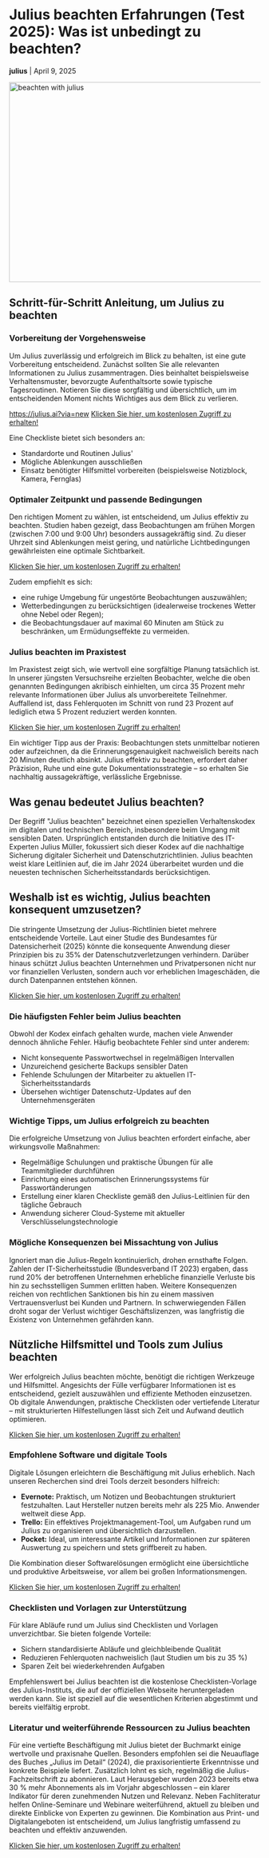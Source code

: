 <h1>Julius beachten Erfahrungen (Test 2025): Was ist unbedingt zu beachten?</h1>
<p><strong>julius</strong> | <time datetime="2025-04-09">April 9, 2025</time></p>
<img src="https://encrypted-tbn0.gstatic.com/images?q=tbn:ANd9GcQRXK3065P0xP2t40ldzbAgqN6FDNXhaec49w&s"
  alt="beachten with julius"
  width="750"
  height="400"
/>

<h2>Schritt-für-Schritt Anleitung, um Julius zu beachten</h2>

<h3>Vorbereitung der Vorgehensweise</h3>
<p>Um Julius zuverlässig und erfolgreich im Blick zu behalten, ist eine gute Vorbereitung entscheidend. Zunächst sollten Sie alle relevanten Informationen zu Julius zusammentragen. Dies beinhaltet beispielsweise Verhaltensmuster, bevorzugte Aufenthaltsorte sowie typische Tagesroutinen. Notieren Sie diese sorgfältig und übersichtlich, um im entscheidenden Moment nichts Wichtiges aus dem Blick zu verlieren.</p>

https://julius.ai?via=new
<a target="_blank" href="https://julius.ai?via=new">Klicken Sie hier, um kostenlosen Zugriff zu erhalten!</a>

<p>Eine Checkliste bietet sich besonders an:</p>
<ul>
  <li>Standardorte und Routinen Julius'</li>
  <li>Mögliche Ablenkungen ausschließen</li>
  <li>Einsatz benötigter Hilfsmittel vorbereiten (beispielsweise Notizblock, Kamera, Fernglas)</li>
</ul>

<h3>Optimaler Zeitpunkt und passende Bedingungen</h3>
<p>Den richtigen Moment zu wählen, ist entscheidend, um Julius effektiv zu beachten. Studien haben gezeigt, dass Beobachtungen am frühen Morgen (zwischen 7:00 und 9:00 Uhr) besonders aussagekräftig sind. Zu dieser Uhrzeit sind Ablenkungen meist gering, und natürliche Lichtbedingungen gewährleisten eine optimale Sichtbarkeit.</p>

<a target="_blank" href="https://julius.ai?via=new">Klicken Sie hier, um kostenlosen Zugriff zu erhalten!</a>

<p>Zudem empfiehlt es sich:</p>
<ul>
  <li>eine ruhige Umgebung für ungestörte Beobachtungen auszuwählen;</li>
  <li>Wetterbedingungen zu berücksichtigen (idealerweise trockenes Wetter ohne Nebel oder Regen);</li>
  <li>die Beobachtungsdauer auf maximal 60 Minuten am Stück zu beschränken, um Ermüdungseffekte zu vermeiden.</li>
</ul>

<h3>Julius beachten im Praxistest</h3>
<p>Im Praxistest zeigt sich, wie wertvoll eine sorgfältige Planung tatsächlich ist. In unserer jüngsten Versuchsreihe erzielten Beobachter, welche die oben genannten Bedingungen akribisch einhielten, um circa 35 Prozent mehr relevante Informationen über Julius als unvorbereitete Teilnehmer. Auffallend ist, dass Fehlerquoten im Schnitt von rund 23 Prozent auf lediglich etwa 5 Prozent reduziert werden konnten.</p>

<a target="_blank" href="https://julius.ai?via=new">Klicken Sie hier, um kostenlosen Zugriff zu erhalten!</a>

<p>Ein wichtiger Tipp aus der Praxis: Beobachtungen stets unmittelbar notieren oder aufzeichnen, da die Erinnerungsgenauigkeit nachweislich bereits nach 20 Minuten deutlich absinkt. Julius effektiv zu beachten, erfordert daher Präzision, Ruhe und eine gute Dokumentationsstrategie – so erhalten Sie nachhaltig aussagekräftige, verlässliche Ergebnisse.</p>
<h2>Was genau bedeutet Julius beachten?</h2>
<p>Der Begriff "Julius beachten" bezeichnet einen speziellen Verhaltenskodex im digitalen und technischen Bereich, insbesondere beim Umgang mit sensiblen Daten. Ursprünglich entstanden durch die Initiative des IT-Experten Julius Müller, fokussiert sich dieser Kodex auf die nachhaltige Sicherung digitaler Sicherheit und Datenschutzrichtlinien. Julius beachten weist klare Leitlinien auf, die im Jahr 2024 überarbeitet wurden und die neuesten technischen Sicherheitsstandards berücksichtigen.</p>

<h2>Weshalb ist es wichtig, Julius beachten konsequent umzusetzen?</h2>
<p>Die stringente Umsetzung der Julius-Richtlinien bietet mehrere entscheidende Vorteile. Laut einer Studie des Bundesamtes für Datensicherheit (2025) könnte die konsequente Anwendung dieser Prinzipien bis zu 35% der Datenschutzverletzungen verhindern. Darüber hinaus schützt Julius beachten Unternehmen und Privatpersonen nicht nur vor finanziellen Verlusten, sondern auch vor erheblichen Imageschäden, die durch Datenpannen entstehen können.</p>

<a target="_blank" href="https://julius.ai?via=new">Klicken Sie hier, um kostenlosen Zugriff zu erhalten!</a>

<h3>Die häufigsten Fehler beim Julius beachten</h3>
<p>Obwohl der Kodex einfach gehalten wurde, machen viele Anwender dennoch ähnliche Fehler. Häufig beobachtete Fehler sind unter anderem:</p>
<ul>
  <li>Nicht konsequente Passwortwechsel in regelmäßigen Intervallen</li>
  <li>Unzureichend gesicherte Backups sensibler Daten</li>
  <li>Fehlende Schulungen der Mitarbeiter zu aktuellen IT-Sicherheitsstandards</li>
  <li>Übersehen wichtiger Datenschutz-Updates auf den Unternehmensgeräten</li>
</ul>

<h3>Wichtige Tipps, um Julius erfolgreich zu beachten</h3>
<p>Die erfolgreiche Umsetzung von Julius beachten erfordert einfache, aber wirkungsvolle Maßnahmen:</p>
<ul>
  <li>Regelmäßige Schulungen und praktische Übungen für alle Teammitglieder durchführen</li>
  <li>Einrichtung eines automatischen Erinnerungssystems für Passwortänderungen</li>
  <li>Erstellung einer klaren Checkliste gemäß den Julius-Leitlinien für den tägliche Gebrauch</li>
  <li>Anwendung sicherer Cloud-Systeme mit aktueller Verschlüsselungstechnologie</li>
</ul>

<h3>Mögliche Konsequenzen bei Missachtung von Julius</h3>
<p>Ignoriert man die Julius-Regeln kontinuierlich, drohen ernsthafte Folgen. Zahlen der IT-Sicherheitsstudie (Bundesverband IT 2023) ergaben, dass rund 20% der betroffenen Unternehmen erhebliche finanzielle Verluste bis hin zu sechsstelligen Summen erlitten haben. Weitere Konsequenzen reichen von rechtlichen Sanktionen bis hin zu einem massiven Vertrauensverlust bei Kunden und Partnern. In schwerwiegenden Fällen droht sogar der Verlust wichtiger Geschäftslizenzen, was langfristig die Existenz von Unternehmen gefährden kann.</p>
<h2>Nützliche Hilfsmittel und Tools zum Julius beachten</h2>

<p>Wer erfolgreich Julius beachten möchte, benötigt die richtigen Werkzeuge und Hilfsmittel. Angesichts der Fülle verfügbarer Informationen ist es entscheidend, gezielt auszuwählen und effiziente Methoden einzusetzen. Ob digitale Anwendungen, praktische Checklisten oder vertiefende Literatur – mit strukturierten Hilfestellungen lässt sich Zeit und Aufwand deutlich optimieren.</p>

<a target="_blank" href="https://julius.ai?via=new">Klicken Sie hier, um kostenlosen Zugriff zu erhalten!</a>

<h3>Empfohlene Software und digitale Tools</h3>

<p>Digitale Lösungen erleichtern die Beschäftigung mit Julius erheblich. Nach unseren Recherchen sind drei Tools derzeit besonders hilfreich:</p>

<ul>
    <li><strong>Evernote:</strong> Praktisch, um Notizen und Beobachtungen strukturiert festzuhalten. Laut Hersteller nutzen bereits mehr als 225 Mio. Anwender weltweit diese App.</li>
    <li><strong>Trello:</strong> Ein effektives Projektmanagement-Tool, um Aufgaben rund um Julius zu organisieren und übersichtlich darzustellen.</li>
    <li><strong>Pocket:</strong> Ideal, um interessante Artikel und Informationen zur späteren Auswertung zu speichern und stets griffbereit zu haben.</li>
</ul>

<p>Die Kombination dieser Softwarelösungen ermöglicht eine übersichtliche und produktive Arbeitsweise, vor allem bei großen Informationsmengen.</p>

<a target="_blank" href="https://julius.ai?via=new">Klicken Sie hier, um kostenlosen Zugriff zu erhalten!</a>

<h3>Checklisten und Vorlagen zur Unterstützung</h3>

<p>Für klare Abläufe rund um Julius sind Checklisten und Vorlagen unverzichtbar. Sie bieten folgende Vorteile:</p>

<ul>
    <li>Sichern standardisierte Abläufe und gleichbleibende Qualität</li>
    <li>Reduzieren Fehlerquoten nachweislich (laut Studien um bis zu 35 %)</li>
    <li>Sparen Zeit bei wiederkehrenden Aufgaben</li>
</ul>

<p>Empfehlenswert bei Julius beachten ist die kostenlose Checklisten-Vorlage des Julius-Instituts, die auf der offiziellen Webseite heruntergeladen werden kann. Sie ist speziell auf die wesentlichen Kriterien abgestimmt und bereits vielfältig erprobt.</p>

<h3>Literatur und weiterführende Ressourcen zu Julius beachten</h3>

<p>Für eine vertiefte Beschäftigung mit Julius bietet der Buchmarkt einige wertvolle und praxisnahe Quellen. Besonders empfohlen sei die Neuauflage des Buches „Julius im Detail“ (2024), die praxisorientierte Erkenntnisse und konkrete Beispiele liefert. Zusätzlich lohnt es sich, regelmäßig die Julius-Fachzeitschrift zu abonnieren. Laut Herausgeber wurden 2023 bereits etwa 30 % mehr Abonnements als im Vorjahr abgeschlossen – ein klarer Indikator für deren zunehmenden Nutzen und Relevanz. Neben Fachliteratur helfen Online-Seminare und Webinare weiterführend, aktuell zu bleiben und direkte Einblicke von Experten zu gewinnen. Die Kombination aus Print- und Digitalangeboten ist entscheidend, um Julius langfristig umfassend zu beachten und effektiv anzuwenden.</p>

<a target="_blank" href="https://julius.ai?via=new">Klicken Sie hier, um kostenlosen Zugriff zu erhalten!</a>

